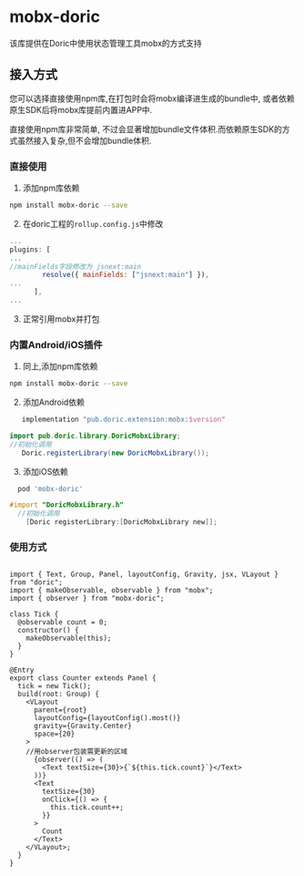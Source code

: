 # mobx-doric
该库提供在Doric中使用状态管理工具mobx的方式支持

## 接入方式
您可以选择直接使用npm库,在打包时会将mobx编译进生成的bundle中, 或者依赖原生SDK后将mobx库提前内置进APP中.

直接使用npm库非常简单, 不过会显著增加bundle文件体积.而依赖原生SDK的方式虽然接入复杂,但不会增加bundle体积.
### 直接使用
1. 添加npm库依赖
```bash
npm install mobx-doric --save
```
2. 在doric工程的`rollup.config.js`中修改
```js
...
plugins: [
...
//mainFields字段修改为 jsnext:main
        resolve({ mainFields: ["jsnext:main"] }),
...
      ],
...
```
3. 正常引用mobx并打包

### 内置Android/iOS插件
1. 同上,添加npm库依赖
```bash
npm install mobx-doric --save
```
2. 添加Android依赖
  
  ```gradle
     implementation "pub.doric.extension:mobx:$version"
  ```
  ```java
  import pub.doric.library.DoricMobxLibrary;
  //初始化调用
     Doric.registerLibrary(new DoricMobxLibrary());
  ```
3. 添加iOS依赖

```ruby
  pod 'mobx-doric'
```
```objective-c
#import "DoricMobxLibrary.h"
  //初始化调用
    [Doric registerLibrary:[DoricMobxLibrary new]];
```

### 使用方式

```tsx

import { Text, Group, Panel, layoutConfig, Gravity, jsx, VLayout } from "doric";
import { makeObservable, observable } from "mobx";
import { observer } from "mobx-doric";

class Tick {
  @observable count = 0;
  constructor() {
    makeObservable(this);
  }
}

@Entry
export class Counter extends Panel {
  tick = new Tick();
  build(root: Group) {
    <VLayout
      parent={root}
      layoutConfig={layoutConfig().most()}
      gravity={Gravity.Center}
      space={20}
    >
    //用observer包装需更新的区域
      {observer(() => (
        <Text textSize={30}>{`${this.tick.count}`}</Text>
      ))}
      <Text
        textSize={30}
        onClick={() => {
          this.tick.count++;
        }}
      >
        Count
      </Text>
    </VLayout>;
  }
}
```

